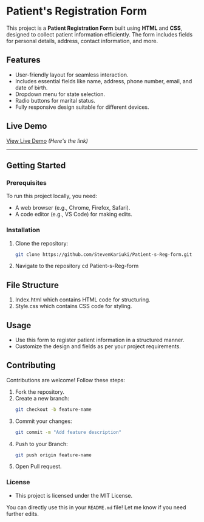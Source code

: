# Patient's Registration Form

This project is a **Patient Registration Form** built using **HTML** and **CSS**, designed to collect patient information efficiently. The form includes fields for personal details, address, contact information, and more.

## Features
- User-friendly layout for seamless interaction.
- Includes essential fields like name, address, phone number, email, and date of birth.
- Dropdown menu for state selection.
- Radio buttons for marital status.
- Fully responsive design suitable for different devices.

## Live Demo
[View Live Demo](https://stevenkariuki.github.io/Patient-s-Reg-form) *(Here's the link)*

---

## Getting Started

### Prerequisites
To run this project locally, you need:
- A web browser (e.g., Chrome, Firefox, Safari).
- A code editor (e.g., VS Code) for making edits.

### Installation
1. Clone the repository:
   ```bash
   git clone https://github.com/StevenKariuki/Patient-s-Reg-form.git
2. Navigate to the repository
   cd Patient-s-Reg-form

## File Structure
1. Index.html which contains HTML code for structuring.
2. Style.css which contains CSS code for styling.

## Usage
  - Use this form to register patient information in a structured manner.
  - Customize the design and fields as per your project requirements.

## Contributing
Contributions are welcome! Follow these steps:

1. Fork the repository.
2. Create a new branch:
   ```bash
   git checkout -b feature-name
3. Commit your changes:
   ```bash
   git commit -m "Add feature description"
4. Push to your Branch:
   ```bash
   git push origin feature-name
5. Open Pull request.


### License
  - This project is licensed under the MIT License.
    
You can directly use this in your `README.md` file! Let me know if you need further edits.





